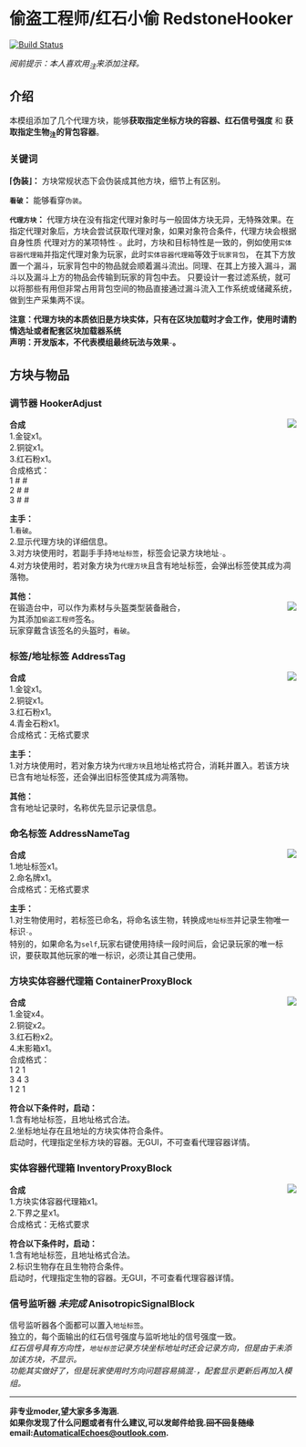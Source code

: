 # 偷盗工程师/红石小偷 RedstoneHooker 
[![Build Status](https://img.shields.io/badge/MinecraftForge-1.19.x-brightgreen)](https://github.com/MinecraftForge/MinecraftForge?branch=1.19.x)

_阅前提示：本人喜欢用<sub title="如果影响你观看就先给你道个歉啦！>-<" >注</sub>来添加注释。_
## 介绍

本模组添加了几个代理方块，能够**获取指定坐标方块的容器、红石信号强度** 和 **获取指定生物<sub title="可指定的生物类型有限，有约束条件" >注</sub>的背包容器**。  
  
### 关键词
  
**⌈伪装⌋：** 方块常规状态下会伪装成其他方块，细节上有区别。   

**`看破`：** 能够看穿`伪装`。

**`代理方块`：** 代理方块在没有指定代理对象时与一般固体方块无异，无特殊效果。在指定代理对象后，方块会尝试获取代理对象，如果对象符合条件，代理方块会根据自身性质
代理对方的某项特性<sub title="属性、能力等" >`¨`</sub>。此时，方块和目标特性是一致的，例如使用`实体容器代理箱`并指定代理对象为玩家，此时`实体容器代理箱`等效于`玩家背包`，
在其下方放置一个漏斗，玩家背包中的物品就会顺着漏斗流出。同理、在其上方接入漏斗，漏斗以及漏斗上方的物品会传输到玩家的背包中去。
只要设计一套过滤系统，就可以将那些有用但非常占用背包空间的物品直接通过漏斗流入工作系统或储藏系统，做到生产采集两不误。

**注意：代理方块的本质依旧是方块实体，只有在区块加载时才会工作，使用时请酌情选址或者配套区块加载器系统**  
**声明：开发版本，不代表模组最终玩法与效果<sub title="本说明书也是&#10;多提提建议好让我改~~摆了！~~" >`¨`</sub>。**  

## 方块与物品
### 调节器 HookerAdjust 
**合成**  <image align="right" src="recipe/adjust.png"/>  
1.金锭x1。  
2.铜锭x1。  
3.红石粉x1。  
合成格式：   
1   #   #  
2   #   #  
3   #   #  

  
**主手：**  
1.`看破`。  
2.显示代理方块的详细信息。  
3.对方块使用时，若副手手持`地址标签`，标签会记录方块地址<sub title="也就是坐标" >`¨`</sub>。  
4.对方块使用时，若对象方块为`代理方块`且含有地址标签，会弹出标签使其成为凋落物。  

**其他：**  
在锻造台中，可以作为素材与头盔类型装备融合，<image align="right" src="recipe/adjust_hemlet.png"/>    
为其添加`偷盗工程师`签名。  
玩家穿戴含该签名的头盔时，`看破`。  

### 标签/地址标签 AddressTag 
**合成**  <image align="right" src="recipe/tag.png"/>  
1.金锭x1。  
2.铜锭x1。  
3.红石粉x1。  
4.青金石粉x1。  
合成格式：无格式要求

  
**主手：**  
1.对方块使用时，若对象方块为`代理方块`且地址格式符合，消耗并置入。若该方块已含有地址标签，还会弹出旧标签使其成为凋落物。 
  
**其他：**  
含有地址记录时，名称优先显示记录信息。  

### 命名标签 AddressNameTag 
**合成**  <image align="right" src="recipe/name_tag.png"/>  
1.地址标签x1。  
2.命名牌x1。  
合成格式：无格式要求
  
**主手：**  
1.对生物使用时，若标签已命名，将命名该生物，转换成`地址标签`并记录生物唯一标识<sub title="生物的UUID" >`¨`</sub>。  
特别的，如果命名为`self`,玩家右键使用持续一段时间后，会记录玩家的唯一标识，要获取其他玩家的唯一标识，必须让其自己使用。

### 方块实体容器代理箱 ContainerProxyBlock 
**合成**  <image align="right" src="recipe/container.png"/>  
1.金锭x4。  
2.铜锭x2。  
3.红石粉x2。  
4.末影箱x1。  
合成格式：  
1    2    1  
3    4    3  
1    2    1  
  
**符合以下条件时，启动：**  
1.含有地址标签，且地址格式合法。  
2.坐标地址存在且地址的方块实体符合条件。  
启动时，代理指定坐标方块的容器。无GUI，不可查看代理容器详情。
  
### 实体容器代理箱 InventoryProxyBlock 
**合成**  <image align="right" src="recipe/inventory.png"/>  
1.方块实体容器代理箱x1。  
2.下界之星x1。  
合成格式：无格式要求  

**符合以下条件时，启动：**  
1.含有地址标签，且地址格式合法。  
2.标识生物存在且生物符合条件。  
启动时，代理指定生物的容器。无GUI，不可查看代理容器详情。  
  
### 信号监听器 *未完成* AnisotropicSignalBlock 
信号监听器各个面都可以置入`地址标签`。  
独立的，每个面输出的红石信号强度与监听地址的信号强度一致。  
*红石信号具有方向性，`地址标签`记录方块坐标地址时还会记录方向，但是由于未添加该方块，不显示。  
功能其实做好了，但是玩家使用时方向问题容易搞混<sub title="参照系不同。以自己为参照和以相邻方块为参照，方向是相反的。" >`¨`</sub>，配套显示更新后再加入模组。*

--------------------------------------------------------
**非专业moder,望大家多多海涵.  
如果你发现了什么问题或者有什么建议,可以发邮件给我.~~回不回复随缘~~  
email:AutomaticalEchoes@outlook.com.**

